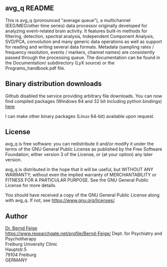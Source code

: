 avg_q README
------------

This is avg_q (pronounced "average queue"), a multichannel (EEG/MEG/other
time series) data processor originally developed for analyzing event-related
brain activity.  It features built-in methods for filtering, detection,
spectral analysis, Independent Component Analysis, SVD/PCA, convolution and
many generic data operations as well as support for reading and writing several
data formats. Metadata (sampling rates / frequency resolution, events / markers,
channel names) are consistently passed through the processing queue.
The documentation can be found in the Documentation/ subdirectory (LyX source)
or the Programs_handbook.pdf file.

Binary distribution downloads
-----------------------------

Github disabled the service providing arbitrary
file downloads. You can now find compiled packages (Windows 64 and 32 bit 
including python bindings) [here](https://www.dropbox.com/sh/86akhq4vtskojf4/AAAFYkqfLjuc-1ou9RCYCDS8a?dl=0)

I can make other binary packages (Linux 64-bit) available upon request.

License
-------

avg_q is free software: you can redistribute it and/or modify
it under the terms of the GNU General Public License as published by
the Free Software Foundation, either version 3 of the License, or
(at your option) any later version.

avg_q is distributed in the hope that it will be useful,
but WITHOUT ANY WARRANTY; without even the implied warranty of
MERCHANTABILITY or FITNESS FOR A PARTICULAR PURPOSE.  See the
GNU General Public License for more details.

You should have received a copy of the GNU General Public License
along with avg_q.  If not, see <https://www.gnu.org/licenses/>.

Author
------

[Dr. Bernd Feige](mailto:Bernd.Feige@gmx.net)  
<https://www.researchgate.net/profile/Bernd-Feige/>
Dept. for Psychiatry and Psychotherapy  
Freiburg University Clinic  
Hauptstr.5  
79104 Freiburg  
GERMANY  
